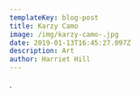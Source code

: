 ```yaml
---
templateKey: blog-post
title: Karzy Camo
image: /img/karzy-camo-.jpg
date: 2019-01-13T16:45:27.097Z
description: Art
author: Harriet Hill
---
```

.

